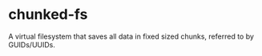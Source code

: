 # chunked-fs
A virtual filesystem that saves all data in fixed sized chunks, referred to by GUIDs/UUIDs.

